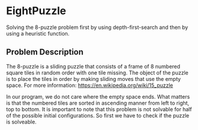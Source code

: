 # EightPuzzle
Solving the 8-puzzle problem first by using depth-first-search and then by using a heuristic function.

## Problem Description
The 8-puzzle is a sliding puzzle that consists of a frame of 8 numbered square tiles in random order with one tile missing. The object of the puzzle is to place the tiles in order by making sliding moves that use the empty space. 
For more information: https://en.wikipedia.org/wiki/15_puzzle

In our program, we do not care where the empty space ends. What matters is that the numbered tiles are sorted in ascending manner from left to right, top to bottom. It is important to note that this problem is not solvable for half of the possible initial configurations. So first we have to check if the puzzle is solveable.
